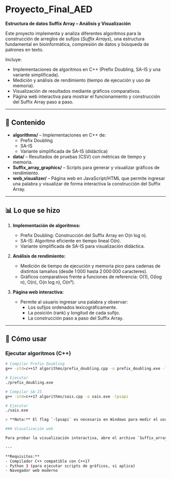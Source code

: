 # Proyecto_Final_AED

**Estructura de datos Suffix Array – Análisis y Visualización**

Este proyecto implementa y analiza diferentes algoritmos para la construcción de arreglos de sufijos (*Suffix Arrays*), una estructura fundamental en bioinformática, compresión de datos y búsqueda de patrones en texto.

Incluye:  
- Implementaciones de algoritmos en C++ (Prefix Doubling, SA-IS y una variante simplificada).
- Medición y análisis de rendimiento (tiempo de ejecución y uso de memoria).
- Visualización de resultados mediante gráficos comparativos.
- Página web interactiva para mostrar el funcionamiento y construcción del Suffix Array paso a paso.

---

## 📂 Contenido

- **algorithms/** – Implementaciones en C++ de:
  - Prefix Doubling
  - SA-IS
  - Variante simplificada de SA-IS (didáctica)
- **data/** – Resultados de pruebas (CSV) con métricas de tiempo y memoria.
- **Suffix_array_graphics/** – Scripts para generar y visualizar gráficos de rendimiento.
- **web_visualizer/** – Página web en JavaScript/HTML que permite ingresar una palabra y visualizar de forma interactiva la construcción del Suffix Array.

---

## 📊 Lo que se hizo

1. **Implementación de algoritmos:**
   - Prefix Doubling: Construcción del Suffix Array en O(n log n).
   - SA-IS: Algoritmo eficiente en tiempo lineal O(n).
   - Variante simplificada de SA-IS para visualización didáctica.

2. **Análisis de rendimiento:**
   - Medición de tiempo de ejecución y memoria pico para cadenas de distintos tamaños (desde 1 000 hasta 2 000 000 caracteres).
   - Gráficos comparativos frente a funciones de referencia: O(1), O(log n), O(n), O(n log n), O(n²).

3. **Página web interactiva:**
   - Permite al usuario ingresar una palabra y observar:
     - Los sufijos ordenados lexicográficamente.
     - La posición (rank) y longitud de cada sufijo.
     - La construcción paso a paso del Suffix Array.

---

## 🚀 Cómo usar

### Ejecutar algoritmos (C++)

```bash
# Compilar Prefix Doubling
g++ -std=c++17 algorithms/prefix_doubling.cpp -o prefix_doubling.exe -lpsapi

# Ejecutar
./prefix_doubling.exe

# Compilar SA-IS
g++ -std=c++17 algorithms/sais.cpp -o sais.exe -lpsapi

# Ejecutar
./sais.exe

> **Nota:** El flag `-lpsapi` es necesario en Windows para medir el uso de memoria.

### Visualización web

Para probar la visualización interactiva, abre el archivo `Suffix_array_visualizator/frontend/index.html` en tu navegador favorito e ingresa cualquier palabra para ver cómo se arma y ordena el arreglo de sufijos paso a paso.

---

**Requisitos:**
- Compilador C++ compatible con C++17
- Python 3 (para ejecutar scripts de gráficos, si aplica)
- Navegador web moderno

